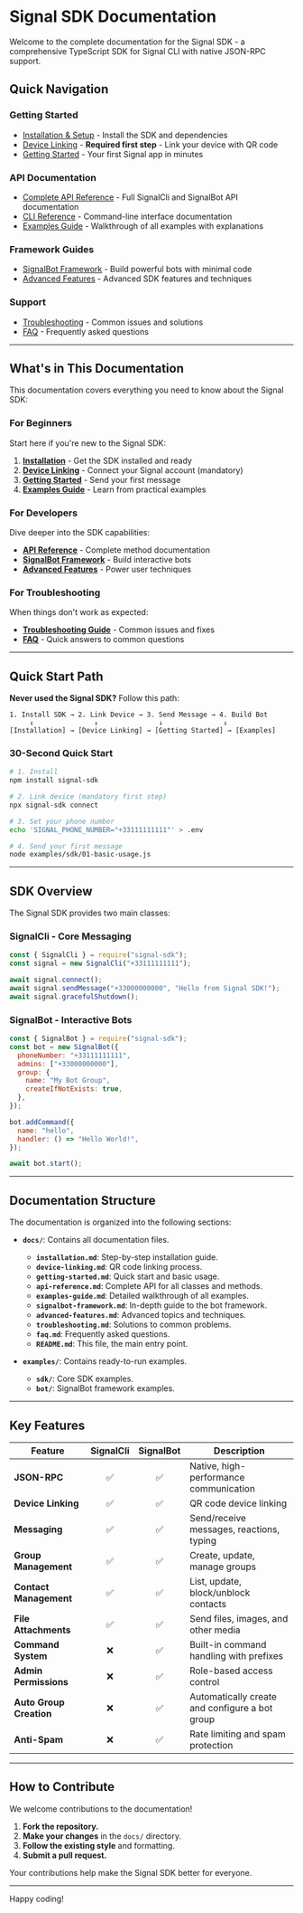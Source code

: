 # Signal SDK Documentation

Welcome to the complete documentation for the Signal SDK - a comprehensive TypeScript SDK for Signal CLI with native JSON-RPC support.

## Quick Navigation

### Getting Started

- [Installation & Setup](./installation.md) - Install the SDK and dependencies
- [Device Linking](./device-linking.md) - **Required first step** - Link your device with QR code
- [Getting Started](./getting-started.md) - Your first Signal app in minutes

### API Documentation

- [Complete API Reference](./api-reference.md) - Full SignalCli and SignalBot API documentation
- [CLI Reference](./cli-reference.md) - Command-line interface documentation
- [Examples Guide](./examples-guide.md) - Walkthrough of all examples with explanations

### Framework Guides

- [SignalBot Framework](./signalbot-framework.md) - Build powerful bots with minimal code
- [Advanced Features](./advanced-features.md) - Advanced SDK features and techniques

### Support

- [Troubleshooting](./troubleshooting.md) - Common issues and solutions
- [FAQ](./faq.md) - Frequently asked questions

---

## What's in This Documentation

This documentation covers everything you need to know about the Signal SDK:

### For Beginners

Start here if you're new to the Signal SDK:

1. **[Installation](./installation.md)** - Get the SDK installed and ready
2. **[Device Linking](./device-linking.md)** - Connect your Signal account (mandatory)
3. **[Getting Started](./getting-started.md)** - Send your first message
4. **[Examples Guide](./examples-guide.md)** - Learn from practical examples

### For Developers

Dive deeper into the SDK capabilities:

- **[API Reference](./api-reference.md)** - Complete method documentation
- **[SignalBot Framework](./signalbot-framework.md)** - Build interactive bots
- **[Advanced Features](./advanced-features.md)** - Power user techniques

### For Troubleshooting

When things don't work as expected:

- **[Troubleshooting Guide](./troubleshooting.md)** - Common issues and fixes
- **[FAQ](./faq.md)** - Quick answers to common questions

---

## Quick Start Path

**Never used the Signal SDK?** Follow this path:

```
1. Install SDK → 2. Link Device → 3. Send Message → 4. Build Bot
     ↓               ↓               ↓               ↓
[Installation] → [Device Linking] → [Getting Started] → [Examples]
```

### 30-Second Quick Start

```bash
# 1. Install
npm install signal-sdk

# 2. Link device (mandatory first step)
npx signal-sdk connect

# 3. Set your phone number
echo 'SIGNAL_PHONE_NUMBER="+33111111111"' > .env

# 4. Send your first message
node examples/sdk/01-basic-usage.js
```

---

## SDK Overview

The Signal SDK provides two main classes:

### SignalCli - Core Messaging

```javascript
const { SignalCli } = require("signal-sdk");
const signal = new SignalCli("+33111111111");

await signal.connect();
await signal.sendMessage("+33000000000", "Hello from Signal SDK!");
await signal.gracefulShutdown();
```

### SignalBot - Interactive Bots

```javascript
const { SignalBot } = require("signal-sdk");
const bot = new SignalBot({
  phoneNumber: "+33111111111",
  admins: ["+33000000000"],
  group: {
    name: "My Bot Group",
    createIfNotExists: true,
  },
});

bot.addCommand({
  name: "hello",
  handler: () => "Hello World!",
});

await bot.start();
```

---

## Documentation Structure

The documentation is organized into the following sections:

- **`docs/`**: Contains all documentation files.

  - **`installation.md`**: Step-by-step installation guide.
  - **`device-linking.md`**: QR code linking process.
  - **`getting-started.md`**: Quick start and basic usage.
  - **`api-reference.md`**: Complete API for all classes and methods.
  - **`examples-guide.md`**: Detailed walkthrough of all examples.
  - **`signalbot-framework.md`**: In-depth guide to the bot framework.
  - **`advanced-features.md`**: Advanced topics and techniques.
  - **`troubleshooting.md`**: Solutions to common problems.
  - **`faq.md`**: Frequently asked questions.
  - **`README.md`**: This file, the main entry point.

- **`examples/`**: Contains ready-to-run examples.
  - **`sdk/`**: Core SDK examples.
  - **`bot/`**: SignalBot framework examples.

---

## Key Features

| Feature                 | SignalCli | SignalBot | Description                                    |
| ----------------------- | :-------: | :-------: | ---------------------------------------------- |
| **JSON-RPC**            |    ✅     |    ✅     | Native, high-performance communication         |
| **Device Linking**      |    ✅     |    ✅     | QR code device linking                         |
| **Messaging**           |    ✅     |    ✅     | Send/receive messages, reactions, typing       |
| **Group Management**    |    ✅     |    ✅     | Create, update, manage groups                  |
| **Contact Management**  |    ✅     |    ✅     | List, update, block/unblock contacts           |
| **File Attachments**    |    ✅     |    ✅     | Send files, images, and other media            |
| **Command System**      |    ❌     |    ✅     | Built-in command handling with prefixes        |
| **Admin Permissions**   |    ❌     |    ✅     | Role-based access control                      |
| **Auto Group Creation** |    ❌     |    ✅     | Automatically create and configure a bot group |
| **Anti-Spam**           |    ❌     |    ✅     | Rate limiting and spam protection              |

---

## How to Contribute

We welcome contributions to the documentation!

1.  **Fork the repository.**
2.  **Make your changes** in the `docs/` directory.
3.  **Follow the existing style** and formatting.
4.  **Submit a pull request.**

Your contributions help make the Signal SDK better for everyone.

---

Happy coding!
